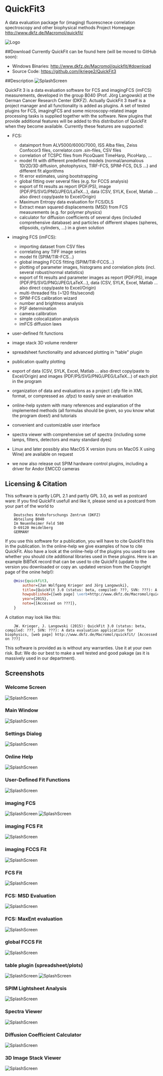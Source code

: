 # QuickFit3
A data evaluation package for (imaging) fluorescnece correlation spectroscopy and other biophysical methods
Project Homepage: http://www.dkfz.de/Macromol/quickfit/

![Logo](https://raw.githubusercontent.com/jkriege2/QuickFit3/master/images/icon_64.png)

##Download
Currently QuickFit can be found here (will be moved to GitHub soon):
- Windows Binaries: http://www.dkfz.de/Macromol/quickfit/#download
- Source Code: https://github.com/jkriege2/QuickFit3

##Description
![SplashScreen](https://raw.githubusercontent.com/jkriege2/QuickFit3/master/images/splash.png)

QuickFit 3 is a data evaluation software for FCS and imagingFCS (imFCS) measurements, developed in the group B040 (Prof. Jörg Langowski) at the German Cancer Research Center (DKFZ). Actually QuickFit 3 itself is a project manager and all functionality is added as plugins. A set of tested plugins for FCS, imagingFCS and some microscopy-related image processing tasks is supplied together with the software. New plugins that provide additional features will be added to this distribution of QuickFit when they become available. Currently these features are supported: 
- FCS:
  - dataimport from ALV5000/6000/7000, ISS Alba files, Zeiss Confocor3 files, correlator.com .sin-files, CSV files
  - correlation of TCSPC files from PicoQuant TimeHarp, PicoHarp, ...
  - model fit with different predefined models (normal/anomalous 1D/2D/3D diffusion, photophysics, TIRF-FCS, SPIM-FCS, DLS ...) and different fit algorithms
  - fit error estimates, using bootstrapping
  - global fitting over several files (e.g. for FCCS analysis)
  - export of fit results as report (PDF/PS), image (PDF/PS/SVG/PNG/JPEG/LaTeX...), data (CSV, SYLK, Excel, Matlab ... also direct copy/paste to Excel/Origin)
  - Maximum Entropy data evaluation for FCS/DLS
  - Extract mean squared displacements (MSD) from FCS measurements (e.g. for polymer physics)
  - calculator for diffusion coefficients of several dyes (included comprehensive database) and particles of different shapes (spheres, ellipsoids, cylinders, ...) in a given solution

- imaging FCS (imFCS):

  - importing dataset from CSV files
  - correlating any TIFF image series
  - model fit (SPIM/TIR-FCS...)
  - global imaging FCCS fitting (SPIM/TIR-FCCS...)
  - plotting of parameter images, histograms and correlation plots (incl. several robust/normal statistics)
  - export of fit results and parameter images as report (PDF/PS), image (PDF/PS/SVG/PNG/JPEG/LaTeX...), data (CSV, SYLK, Excel, Matlab ... also direct copy/paste to Excel/Origin)
  - multi-threaded fits (~120 fits/second)
  - SPIM-FCS calibration wizard
  - number and brightness analysis
  - PSF determination
  - camera calibration
  - simple colocalization analysis
  - imFCS diffusion laws

- user-defined fit functions
- image stack 3D volume renderer
- spreadsheet functionality and advanced plotting in "table" plugin
- publication quality plotting
- export of data (CSV, SYLK, Excel, Matlab ... also direct copy/paste to Excel/Origin) and images (PDF/PS/SVG/PNG/JPEG/LaTeX...) of each plot in the program
- organization of data and evaluations as a project (.qfp file in XML format, or compressed as .qfpz) to easily save an evaluation
- online-help system with many references and explanation of the implemented methods (all formulas should be given, so you know what the program does!) and tutorials
- convenient and customizable user interface
- spectra viewer with comprehensive set of spectra (including some lamps, filters, detectors and many standard dyes)
- Linux and later possibly also MacOS X version (runs on MacOS X using Wine) are available on request
- we now also release out SPIM hardware control plugins, including a driver for Andor EMCCD cameras


## Licensing & Citation

This software is partly LGPL 2.1 and partly GPL 3.0, as well as postcard ware: If you find QuickFit usefull and like it, please send us a postcard from your part of the world to
```
    Deutsches Krebsforschungs Zentrum (DKFZ)
    Abteilung B040
    Im Neuenheimer Feld 580
    D-69120 Heidelberg
    GERMANY
```
If you use this software for a publication, you will have to cite QuickFit this in the publication. In the online-help we give examples of how to cite QuickFit. Also have a look at the online-help of the plugins you used to see whether you should cite additional libraries used in these plugins. Here is an example BiBTeX record that can be used to cite QuickFit (update to the version you downloaded or copy an. updated version from the Copyright page of the onine help!):

```BiBTeX
    @misc{quickfit3,
        author={Jan Wolfgang Krieger and Jörg Langowski},
        title={QuickFit 3.0 (status: beta, compiled: ???, SVN: ???): A data evaluation application for biophysics},
        howpublished={[web page] \verb+http://www.dkfz.de/Macromol/quickfit/+},
        year={2015},
        note={[Accessed on ???]},
    } 
```
A citation may look like this:
```
    JW. Krieger, J. Langowski (2015): QuickFit 3.0 (status: beta, compiled: ???, SVN: ???): A data evaluation application for biophysics, [web page] http://www.dkfz.de/Macromol/quickfit/ [Accessed on ???] 
```
This software is provided as is without any warranties. Use it at your own risk. But: We do our best to make a well tested and good pakage (as it is massively used in our department).


## Screenshots
### Welcome Screen
![SplashScreen](https://raw.githubusercontent.com/jkriege2/QuickFit3/master/screenshots/screen_welcome.png)

### Main Window
 ![SplashScreen](https://raw.githubusercontent.com/jkriege2/QuickFit3/master/screenshots/screen_main.png)

### Settings Dialog
 ![SplashScreen](https://raw.githubusercontent.com/jkriege2/QuickFit3/master/screenshots/screen_settings.png)

### Online Help
 ![SplashScreen](https://raw.githubusercontent.com/jkriege2/QuickFit3/master/screenshots/screen_help.png)

### User-Defined Fit Functions
 ![SplashScreen](https://raw.githubusercontent.com/jkriege2/QuickFit3/master/screenshots/screen_userfitfunctions.png)

### imaging FCS
 ![SplashScreen](https://raw.githubusercontent.com/jkriege2/QuickFit3/master/screenshots/screen_imfcs.png)
 ![SplashScreen](https://raw.githubusercontent.com/jkriege2/QuickFit3/master/screenshots/screen_imfcs_paramcorrelation.png)

### imaging FCS Fit
 ![SplashScreen](https://raw.githubusercontent.com/jkriege2/QuickFit3/master/screenshots/screen_imfcsfit.png)

### imaging FCCS Fit
 ![SplashScreen](https://raw.githubusercontent.com/jkriege2/QuickFit3/master/screenshots/screen_imfccsfit.png)

### FCS Fit
 ![SplashScreen](https://raw.githubusercontent.com/jkriege2/QuickFit3/master/screenshots/screen_fcsfit.png)

### FCS: MSD Evaluation
 ![SplashScreen](https://raw.githubusercontent.com/jkriege2/QuickFit3/master/screenshots/screen_msd.png)

### FCS: MaxEnt evaluation
 ![SplashScreen](https://raw.githubusercontent.com/jkriege2/QuickFit3/master/screenshots/screen_maxent.png)

### global FCCS Fit
 ![SplashScreen](https://raw.githubusercontent.com/jkriege2/QuickFit3/master/screenshots/screen_fccsfit.png)

### table plugin (spreadsheet/plots)
 ![SplashScreen](https://raw.githubusercontent.com/jkriege2/QuickFit3/master/screenshots/screen_table.png)
 ![SplashScreen](https://raw.githubusercontent.com/jkriege2/QuickFit3/master/screenshots/screen_tableplot.png)

### SPIM Lightsheet Analysis
 ![SplashScreen](https://raw.githubusercontent.com/jkriege2/QuickFit3/master/screenshots/screen_lightsheet.png)

### Spectra Viewer
 ![SplashScreen](https://raw.githubusercontent.com/jkriege2/QuickFit3/master/screenshots/screen_spectra.png)

### Diffusion Coefficient Calculator
 ![SplashScreen](https://raw.githubusercontent.com/jkriege2/QuickFit3/master/screenshots/screen_dcalc.png)

### 3D Image Stack Viewer
 ![SplashScreen](https://raw.githubusercontent.com/jkriege2/QuickFit3/master/screenshots/screen_3dviewer.png)

